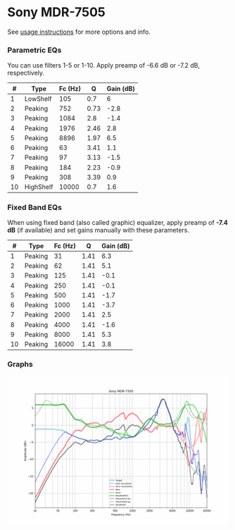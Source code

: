 # Sony MDR-7505
See [usage instructions](https://github.com/jaakkopasanen/AutoEq#usage) for more options and info.

### Parametric EQs
You can use filters 1-5 or 1-10. Apply preamp of -6.6 dB or -7.2 dB, respectively.

|   # | Type      |   Fc (Hz) |    Q |   Gain (dB) |
|-----|-----------|-----------|------|-------------|
|   1 | LowShelf  |       105 | 0.7  |         6   |
|   2 | Peaking   |       752 | 0.73 |        -2.8 |
|   3 | Peaking   |      1084 | 2.8  |        -1.4 |
|   4 | Peaking   |      1976 | 2.46 |         2.8 |
|   5 | Peaking   |      8896 | 1.97 |         6.5 |
|   6 | Peaking   |        63 | 3.41 |         1.1 |
|   7 | Peaking   |        97 | 3.13 |        -1.5 |
|   8 | Peaking   |       184 | 2.23 |        -0.9 |
|   9 | Peaking   |       308 | 3.39 |         0.9 |
|  10 | HighShelf |     10000 | 0.7  |         1.6 |

### Fixed Band EQs
When using fixed band (also called graphic) equalizer, apply preamp of **-7.4 dB** (if available) and set gains manually with these parameters.

|   # | Type    |   Fc (Hz) |    Q |   Gain (dB) |
|-----|---------|-----------|------|-------------|
|   1 | Peaking |        31 | 1.41 |         6.3 |
|   2 | Peaking |        62 | 1.41 |         5.1 |
|   3 | Peaking |       125 | 1.41 |        -0.1 |
|   4 | Peaking |       250 | 1.41 |        -0.1 |
|   5 | Peaking |       500 | 1.41 |        -1.7 |
|   6 | Peaking |      1000 | 1.41 |        -3.7 |
|   7 | Peaking |      2000 | 1.41 |         2.5 |
|   8 | Peaking |      4000 | 1.41 |        -1.6 |
|   9 | Peaking |      8000 | 1.41 |         5.3 |
|  10 | Peaking |     16000 | 1.41 |         3.8 |

### Graphs
![](./Sony%20MDR-7505.png)
